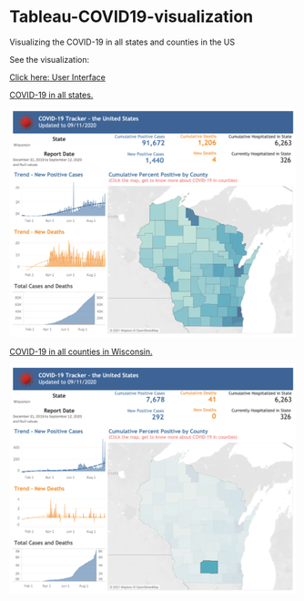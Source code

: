 # Tableau-COVID19-visualization

Visualizing the COVID-19 in all states and counties in the US

See the visualization:

[Click here: User Interface](https://public.tableau.com/profile/yuzhe.zhao#!/vizhome/COVID19_States/States)

[COVID-19 in all states.](https://github.com/Rachelyuzhe/Tableau-COVID19-visualization/raw/main/States.png)

![image](https://github.com/Rachelyuzhe/Tableau-COVID19-visualization/raw/main/States.png)

[COVID-19 in all counties in Wisconsin.](https://github.com/Rachelyuzhe/Tableau-COVID19-visualization/raw/main/Counties.png)

![image](https://github.com/Rachelyuzhe/Tableau-COVID19-visualization/raw/main/Counties.png)
